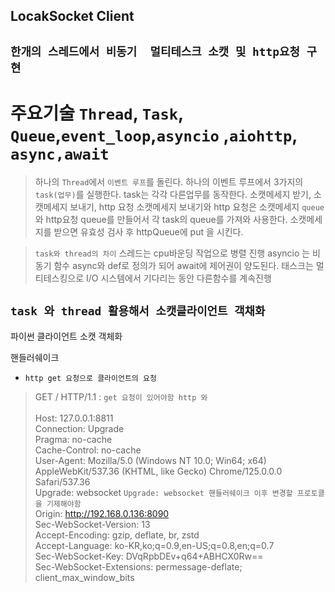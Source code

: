 ## LocakSocket Client

## `한개의 스레드에서 비동기  멀티테스크 소캣 및 http요청 구현`
# 주요기술 `Thread`, `Task`, `Queue`,`event_loop`,`asyncio` ,`aiohttp`, `async,await`
>하나의 `Thread`에서 `이벤트 루프`를 돌린다.
>하나의 이벤트 루프에서 3가지의 `task(업무)`를 실행한다.
>task는 각각 다른업무를 동작한다.
> 소캣메세지 받기, 소캣메세지 보내기,  http 요청
> 소캣메세지 보내기와 http 요청은
> 소캣메세지 `queue`와 http요청 queue를 만들어서 각 task의 queue를 가져와 사용한다.
> 소캣메세지를 받으면 유효성 검사 후 httpQueue에 put 을 시킨다.
> 

 
>
>`task와 thread의 차이`
> 스레드는 cpu바운딩 작업으로 병렬 진행
> asyncio 는 비동기 함수 async와 def로 정의가 되어 await에 제어권이 양도된다.
> 태스크는 멀티테스킹으로 I/O 시스템에서 기다리는 동안 다른함수를 계속진행



## `task 와 thread 활용해서 소캣클라이언트 객채화`
파이썬 클라이언트 소캣 객체화

핸들러쉐이크
- `http get 요청으로 클라이언트의 요청 `
>  GET / HTTP/1.1           : `get 요청이 있어야함 http 와` </br>   
>  Host: 127.0.0.1:8811 </br>
> Connection: Upgrade </br>
> Pragma: no-cache </br>
> Cache-Control: no-cache </br>
> User-Agent: Mozilla/5.0 (Windows NT 10.0; Win64; x64) AppleWebKit/537.36 (KHTML, like Gecko) Chrome/125.0.0.0 Safari/537.36 </br>
> Upgrade: websocket                                    `Upgrade: websocket 핸들러쉐이크 이후 변경할 프로토클을 기제해야함` </br>
> Origin: http://192.168.0.136:8090 </br>
> Sec-WebSocket-Version: 13 </br>
> Accept-Encoding: gzip, deflate, br, zstd </br>
> Accept-Language: ko-KR,ko;q=0.9,en-US;q=0.8,en;q=0.7 </br>
> Sec-WebSocket-Key: DVqRpbDEv+q64+ABHCX0Rw== </br>
> Sec-WebSocket-Extensions: permessage-deflate; client_max_window_bits </br>
